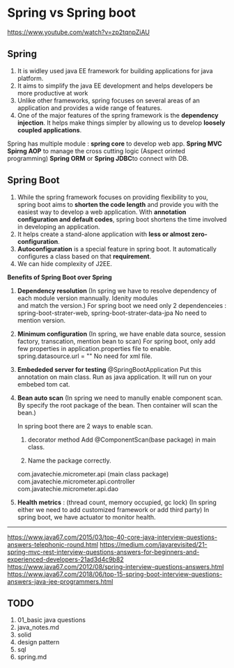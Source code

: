 # Spring vs Spring boot 

https://www.youtube.com/watch?v=zp2tqnpZiAU

## Spring 
1. It is widley used java EE framework for building applications for java platform.
2. It aims to simplify the java EE development and helps developers be more productive at work
3. Unlike other frameworks, spring focuses on several areas of an application and provides a wide range of features.
4. One of the major features of the spring framework is the **dependency injection**. It helps make things simpler 
   by allowing us to develop **loosely coupled applications**.

Spring has multiple module : 
**spring core** to develop web app.
**Spring MVC** 
**Spirng AOP** to manage the cross cutting logic (Aspect orinted programming)
**Spring ORM** or **Spring JDBC**to connect with DB.

## Spring Boot
1. While the spring framework focuses on providing flexibility to you, spring boot aims to **shorten the code length** and 
   provide you with the easiest way to develop a web application. With **annotation configuration and default codes**,
   spring boot shortens the time involved in developing an application.
2. It helps create a stand-alone application with **less or almost zero-configuration**.
3. **Autoconfiguration** is a special feature in spring boot. It automatically configures a class based on that 
   **requirement**.
4. We can hide complexity of J2EE.

**Benefits of Spring Boot over Spring**
1. **Dependency resolution** (In spring we have to resolve dependency of each module version mannually. Idenity modules   
   and match the version.)
   For spring boot we need only 2 dependenceies : spring-boot-strater-web, spring-boot-strater-data-jpa
   No need to mention version.

2. **Minimum configuration** (In spring, we have enable data source, session factory, transcation, mention bean to scan)
   For spring boot, only add few properties in application.properties file to enable.
   spring.datasource.url = ""
   No need for xml file. 

3. **Embededed server for testing**
    @SpringBootApplication
    Put this annotation on main class.
    Run as java application. It will run on your embebed tom cat.

4. **Bean auto scan**
    (In spring we need to manully enable component scan. By specify the root package of the bean. Then container will scan the bean.)

    In spring boot there are 2 ways to enable scan.
    1. decorator method
    Add @ComponentScan(base package) in main class.

    2. Name the package correctly.

    com.javatechie.micrometer.api (main class package)
    com.javatechie.micrometer.api.controller
    com.javatechie.micrometer.api.dao

5. **Health metrics** : (thread count, memory occupied, gc lock)
    (In spring either we need to add customized framework or add third party)
   In spring boot, we have actuator to monitor health.


------------------------------

https://www.java67.com/2015/03/top-40-core-java-interview-questions-answers-telephonic-round.html
https://medium.com/javarevisited/21-spring-mvc-rest-interview-questions-answers-for-beginners-and-experienced-developers-21ad3d4c9b82
https://www.java67.com/2012/08/spring-interview-questions-answers.html
https://www.java67.com/2018/06/top-15-spring-boot-interview-questions-answers-java-jee-programmers.html


## TODO 
1. 01_basic java questions
2. java_notes.md
3. solid
4. design pattern
5. sql
6. spring.md

